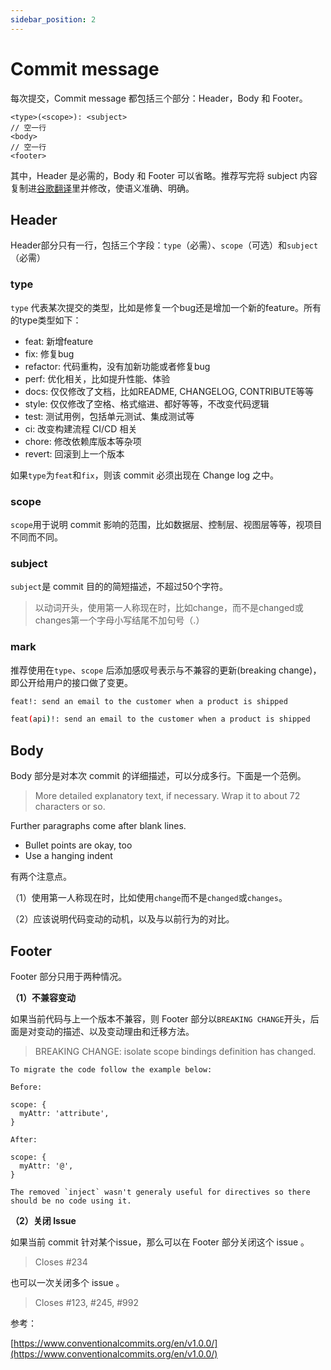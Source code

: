 ```yaml
---
sidebar_position: 2
---
```


# Commit message

每次提交，Commit message 都包括三个部分：Header，Body 和 Footer。

```
<type>(<scope>): <subject>
// 空一行
<body>
// 空一行
<footer>
```

其中，Header 是必需的，Body 和 Footer 可以省略。推荐写完将 subject 内容复制进[谷歌翻译](https://translate.google.com/)里并修改，使语义准确、明确。

## Header

Header部分只有一行，包括三个字段：`type`（必需）、`scope`（可选）和`subject`（必需）

### type

`type` 代表某次提交的类型，比如是修复一个bug还是增加一个新的feature。所有的type类型如下：

- feat: 新增feature
- fix: 修复bug
- refactor: 代码重构，没有加新功能或者修复bug
- perf: 优化相关，比如提升性能、体验
- docs: 仅仅修改了文档，比如README, CHANGELOG, CONTRIBUTE等等
- style: 仅仅修改了空格、格式缩进、都好等等，不改变代码逻辑
- test: 测试用例，包括单元测试、集成测试等
- ci: 改变构建流程 CI/CD 相关
- chore: 修改依赖库版本等杂项
- revert: 回滚到上一个版本

如果`type`为`feat`和`fix`，则该 commit 必须出现在 Change log 之中。

### scope

`scope`用于说明 commit 影响的范围，比如数据层、控制层、视图层等等，视项目不同而不同。

### subject

`subject`是 commit 目的的简短描述，不超过50个字符。

> 以动词开头，使用第一人称现在时，比如change，而不是changed或changes第一个字母小写结尾不加句号（.）
>

### mark

推荐使用在`type`、`scope` 后添加感叹号表示与不兼容的更新(breaking change)，即公开给用户的接口做了变更。

```bash
feat!: send an email to the customer when a product is shipped
```

```bash
feat(api)!: send an email to the customer when a product is shipped
```

## Body

Body 部分是对本次 commit 的详细描述，可以分成多行。下面是一个范例。

> More detailed explanatory text, if necessary.  Wrap it to
about 72 characters or so.

Further paragraphs come after blank lines.

- Bullet points are okay, too
- Use a hanging indent
>

有两个注意点。

（1）使用第一人称现在时，比如使用`change`而不是`changed`或`changes`。

（2）应该说明代码变动的动机，以及与以前行为的对比。

## Footer

Footer 部分只用于两种情况。

**（1）不兼容变动**

如果当前代码与上一个版本不兼容，则 Footer 部分以`BREAKING CHANGE`开头，后面是对变动的描述、以及变动理由和迁移方法。

> BREAKING CHANGE: isolate scope bindings definition has changed.

    To migrate the code follow the example below:

    Before:

    scope: {
      myAttr: 'attribute',
    }

    After:

    scope: {
      myAttr: '@',
    }

    The removed `inject` wasn't generaly useful for directives so there should be no code using it.
>

**（2）关闭 Issue**

如果当前 commit 针对某个issue，那么可以在 Footer 部分关闭这个 issue 。

> Closes #234
>

也可以一次关闭多个 issue 。

> Closes #123, #245, #992
>

参考：

[https://www.conventionalcommits.org/en/v1.0.0/](https://www.conventionalcommits.org/en/v1.0.0/)

